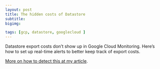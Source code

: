 ```yaml
---
layout: post
title: The hidden costs of Datastore
subtitle: 
bigimg:

tags: [gcp, datastore, googlecloud ]
---
```

Datastore export costs don’t show up in Google Cloud Monitoring. Here’s how to set up real-time alerts to better keep track of export costs.

[More on how to detect  this at  my article](https://blog.doit-intl.com/the-hidden-costs-of-datastore-c04ad354ec50).
